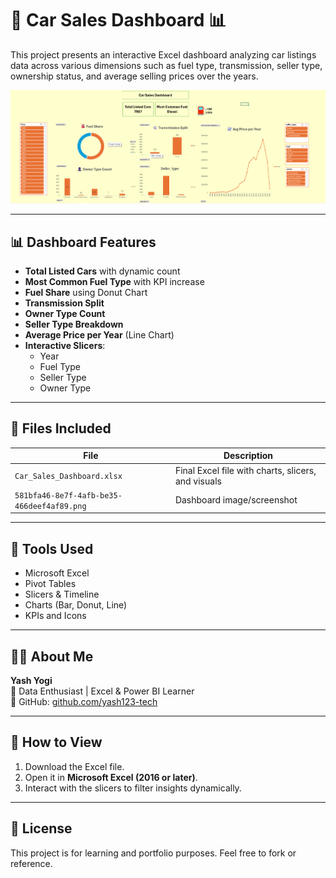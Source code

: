 # 🚗 Car Sales Dashboard 📊
This project presents an interactive Excel dashboard analyzing car listings data across various dimensions such as fuel type, transmission, seller type, ownership status, and average selling prices over the years.

![Dashboard Screenshot](https://github.com/yash123-tech/car-sales-dashboard/blob/main/Screenshot%202025-07-26%20160514.png)

---

## 📊 Dashboard Features

- **Total Listed Cars** with dynamic count
- **Most Common Fuel Type** with KPI increase
- **Fuel Share** using Donut Chart
- **Transmission Split**
- **Owner Type Count**
- **Seller Type Breakdown**
- **Average Price per Year** (Line Chart)
- **Interactive Slicers**: 
  - Year
  - Fuel Type
  - Seller Type
  - Owner Type

---

## 📁 Files Included

| File | Description |
|------|-------------|
| `Car_Sales_Dashboard.xlsx` | Final Excel file with charts, slicers, and visuals |
| `581bfa46-8e7f-4afb-be35-466deef4af89.png` | Dashboard image/screenshot |

---

## 🔧 Tools Used

- Microsoft Excel
- Pivot Tables
- Slicers & Timeline
- Charts (Bar, Donut, Line)
- KPIs and Icons

---

## 🙋‍♂️ About Me

**Yash Yogi**  
📍 Data Enthusiast | Excel & Power BI Learner  
🔗 GitHub: [github.com/yash123-tech](https://github.com/yash123-tech)

---

## 📌 How to View

1. Download the Excel file.
2. Open it in **Microsoft Excel (2016 or later)**.
3. Interact with the slicers to filter insights dynamically.

---

## 📣 License

This project is for learning and portfolio purposes. Feel free to fork or reference.




